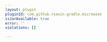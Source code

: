 ```yaml
---
layout: plugin
pluginId: com.github.rsavin.gradle.microwave
isJarAvailable: true
error: ''
violations: []

---
```

